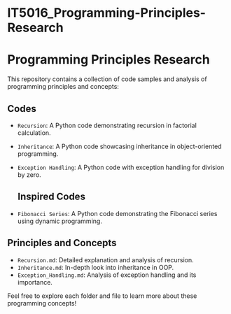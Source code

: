 # IT5016_Programming-Principles-Research

# Programming Principles Research

This repository contains a collection of code samples and analysis of programming principles and concepts:

## Codes
- `Recursion`: A Python code demonstrating recursion in factorial calculation.
- `Inheritance`: A Python code showcasing inheritance in object-oriented programming.
- `Exception Handling`: A Python code with exception handling for division by zero.

  ## Inspired Codes
- `Fibonacci Series`: A Python code demonstrating the Fibonacci series using dynamic programming.


## Principles and Concepts
- `Recursion.md`: Detailed explanation and analysis of recursion.
- `Inheritance.md`: In-depth look into inheritance in OOP.
- `Exception_Handling.md`: Analysis of exception handling and its importance.

Feel free to explore each folder and file to learn more about these programming concepts!
